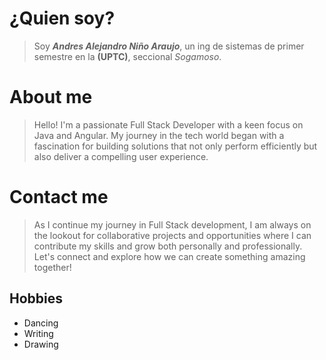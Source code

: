 # ¿Quien soy?

> Soy ***Andres Alejandro Niño Araujo***, un ing de sistemas de primer semestre en la __(UPTC)__, seccional *Sogamoso*.

# About me

> Hello! I'm a passionate Full Stack Developer with a keen focus on Java and Angular. My journey in the tech world began with a fascination for building solutions that not only perform efficiently but also deliver a compelling user experience.

# Contact me

> As I continue my journey in Full Stack development, I am always on the lookout for collaborative projects and opportunities where I can contribute my skills and grow both personally and professionally. Let's connect and explore how we can create something amazing together!

## Hobbies

- Dancing
- Writing
- Drawing
